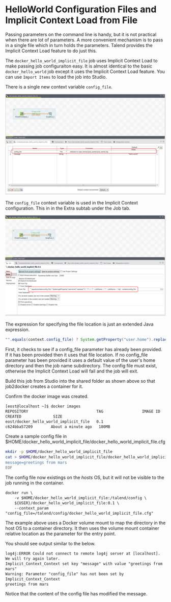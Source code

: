 # HelloWorld Configuration Files and Implicit Context Load from File

Passing parameters on the command line is handy, but it is not practical when there are lot of parameters.
A more convenient mechanism is to pass in a single file which in turn holds the parameters.
Talend provides the Implicit Context Load feature to do just this.

The `docker_hello_world_implicit_file` job uses Implicit Context Load to make passing job configuraiton easy.
It is almost identical to the basic `docker_hello_world` job except it uses the Implicit Context Load feature.
You can use `Import Items` to load the job into Studio.

There is a single new context variable `config_file`.

![context variables](pictures/docker_hello_world_implicit_file_context_variables.png)

The `config_file` context variable is used in the Implicit Context configuration.  This in in the Extra subtab under the Job tab.

![context variables](pictures/docker_hello_world_implicit_file_extra.png)

The expression for specifying the file location is just an extended Java expression.

````java
"".equals(context.config_file) ? System.getProperty("user.home").replace("\\", "/") + "/" + jobName + "/" + jobName + ".cfg" : context.config_file
````

First, it checks to see if a config_file parameter has already been provided.
If it has been provided then it uses that file location.
If no config_file parameter has been provided it uses a default value of the user's home directory and then the job name subdirectory.
The config file must exist, otherwise the Implicit Context Load will fail and the job will exit.

Build this job from Studio into the shared folder as shown above so that job2docker creates a container for it.

Confirm the docker image was created.

````
[eost@localhost ~]$ docker images
REPOSITORY                              TAG                 IMAGE ID            CREATED              SIZE
eost/docker_hello_world_implicit_file   0.1                 c624bba57209        About a minute ago   180MB
````

Create a sample config file in $HOME/docker_hello_world_implicit_file/docker_hello_world_implicit_file.cfg

````bash
mkdir -p $HOME/docker_hello_world_implicit_file
cat > $HOME/docker_hello_world_implicit_file/docker_hello_world_implicit_file.cfg <<EOF
message=greetings from mars
EOF
````

The config file now existings on the _hosts_ OS, but it will not be visible to the job running in the container.

````
docker run \
    -v $HOME/docker_hello_world_implicit_file:/talend/config \
    ${USER}/docker_hello_world_implicit_file:0.1 \
    --context_param "config_file=/talend/config/docker_hello_world_implicit_file.cfg"
````

The example above uses a Docker volume mount to map the directory in the host OS to a container directory.
It then uses the volume mount container relative location as the parameter for the entry point.

You should see output similar to the below.

````
log4j:ERROR Could not connect to remote log4j server at [localhost]. We will try again later.
Implicit_Context_Context set key "message" with value "greetings from mars"
Warning: Parameter "config_file" has not been set by Implicit_Context_Context
greetings from mars
````

Notice that the content of the config file has modified the message.
